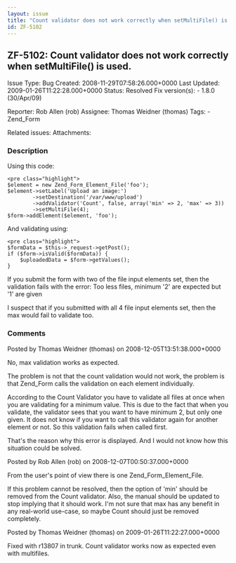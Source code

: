 ```yaml
---
layout: issue
title: "Count validator does not work correctly when setMultiFile() is used."
id: ZF-5102
---
```


ZF-5102: Count validator does not work correctly when setMultiFile() is used.
-----------------------------------------------------------------------------

 Issue Type: Bug Created: 2008-11-29T07:58:26.000+0000 Last Updated: 2009-01-26T11:22:28.000+0000 Status: Resolved Fix version(s): - 1.8.0 (30/Apr/09)
 
 Reporter:  Rob Allen (rob)  Assignee:  Thomas Weidner (thomas)  Tags: - Zend\_Form
 
 Related issues: 
 Attachments: 
### Description

Using this code:

 
    <pre class="highlight">
    $element = new Zend_Form_Element_File('foo');
    $element->setLabel('Upload an image:')
            ->setDestination('/var/www/upload')
            ->addValidator('Count', false, array('min' => 2, 'max' => 3))
            ->setMultiFile(4);
    $form->addElement($element, 'foo');


And validating using:

 
    <pre class="highlight">
    $formData = $this->_request->getPost();
    if ($form->isValid($formData)) {
        $uploadedData = $form->getValues();
    }


If you submit the form with two of the file input elements set, then the validation fails with the error: Too less files, minimum '2' are expected but '1' are given

I suspect that if you submitted with all 4 file input elements set, then the max would fail to validate too.

 

 

### Comments

Posted by Thomas Weidner (thomas) on 2008-12-05T13:51:38.000+0000

No, max validation works as expected.

The problem is not that the count validation would not work, the problem is that Zend\_Form calls the validation on each element individually.

According to the Count Validator you have to validate all files at once when you are validating for a minimum value. This is due to the fact that when you validate, the validator sees that you want to have minimum 2, but only one given. It does not know if you want to call this validator again for another element or not. So this validation fails when called first.

That's the reason why this error is displayed. And I would not know how this situation could be solved.

 

 

Posted by Rob Allen (rob) on 2008-12-07T00:50:37.000+0000

From the user's point of view there is one Zend\_Form\_Element\_File.

If this problem cannot be resolved, then the option of 'min' should be removed from the Count validator. Also, the manual should be updated to stop implying that it should work. I'm not sure that max has any benefit in any real-world use-case, so maybe Count should just be removed completely.

 

 

Posted by Thomas Weidner (thomas) on 2009-01-26T11:22:27.000+0000

Fixed with r13807 in trunk. Count validator works now as expected even with multifiles.

 

 